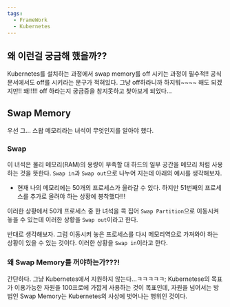```yaml
---
tags:
  - FrameWork
  - Kubernetes
---
```


## 왜 이런걸 궁금해 했을까??
Kubernetes를 설치하는 과정에서 swap memory를 off 시키는 과정이 필수적!!
공식문서에서도 off를 시키라는 문구가 적혀있다.
그냥 off하라니까 하지뭐~~~~
해도 되겠지만!!
왜!!!!! off 하라는지 궁금증을 참지못하고 찾아보게 되었다...

## Swap Memory
우선 그... 스왑 메모리라는 녀석이 무엇인지를 알아야 했다.

### Swap
이 녀석은 물리 메모리(RAM)의 용량이 부족할 대 하드의 일부 공간을 메모리 처럼 사용하는 것을 뜻한다.
`Swap in`과 `Swap out`으로 나누어 지는데 아래의 예시를 생각해보자.

* 현재 나의 메모리에는 50개의 프로세스가 올라갈 수 있다. 하지만 51번째의 프로세스를 추가로 올려야 하는 상황에 봉착했다!!!

이러한 상황에서 50개 프로세스 중 한 녀석을 콕 집어 `Swap Partition`으로 이동시켜 놓을 수 있는데 이러한 상황을 `Swap out`이라고 한다.

반대로 생각해보자. 그럼 이동시켜 놓은 프로세스를 다시 메모리역으로 가져와야 하는 상황이 있을 수 있는 것이다. 이러한 상황을 `Swap in`이라고 한다.

### 왜 Swap Memory를 꺼야하는가???!
간단하다.
그냥 Kubernetes에서 지원하지 않는다...ㅋㅋㅋㅋㅋ;
Kubernetese의 목표가 이용가능한 자원을 100프로에 가깝게 사용하는 것이 목표인데, 자원을 넘어서는 방법인 Swap Memory는 Kubernetes의 사상에 벗어나는 행위인 것이다.